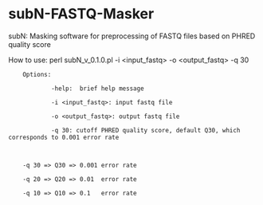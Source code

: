 # subN-FASTQ-Masker
subN: Masking software for preprocessing of FASTQ files based on PHRED quality score

How to use:
perl subN_v_0.1.0.pl -i <input_fastq> -o <output_fastq> -q 30

        Options:

                -help:  brief help message

                -i <input_fastq>: input fastq file

                -o <output_fastq>: output fastq file

                -q 30: cutoff PHRED quality score, default Q30, which corresponds to 0.001 error rate



        -q 30 => Q30 => 0.001 error rate

        -q 20 => Q20 => 0.01  error rate

        -q 10 => Q10 => 0.1   error rate

